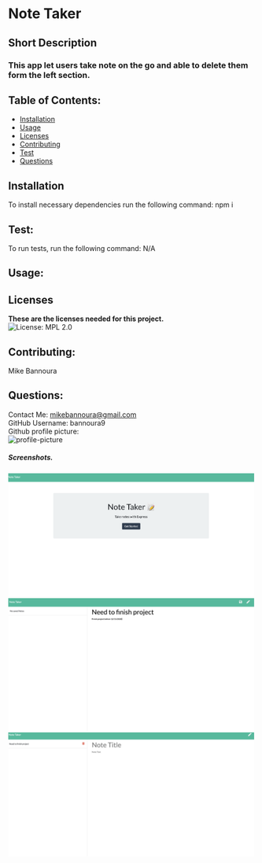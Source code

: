 
  # Note Taker

  ## Short Description
  ### This app let users take note on the go and able to delete them form the left section.
  ## Table of Contents:
- [Installation](#Installation)
- [Usage](#Usage)
- [Licenses](#Licenses)
- [Contributing](#Contributing)
- [Test](#Test)
- [Questions](#Questions)



## Installation
To install necessary dependencies run the following command:
  npm i
## Test:
  To run tests, run the following command:
  N/A

## Usage:
  
## Licenses
**These are the licenses needed for this project.** <br/>
![License: MPL 2.0](https://img.shields.io/badge/License-MPL%202.0-brightgreen.svg)

## Contributing:
  Mike Bannoura


## Questions:
Contact Me: mikebannoura@gmail.com<br/>
GitHub Username: bannoura9<br/>
Github profile picture:<br/>
![profile-picture](https://avatars2.githubusercontent.com/u/47578041?v=4=100x)

##### Screenshots.

<img width="500" src="Develop/Screenshots/Screenshot-1.png" alt="1st screenshot"> <br>
<img width="500" src="Develop/Screenshots/Screenshot-2.png" alt="2nd screenshot"> <br>
<img width="500" src="Develop/Screenshots/Screenshot-3.png" alt="3rd screenshot">